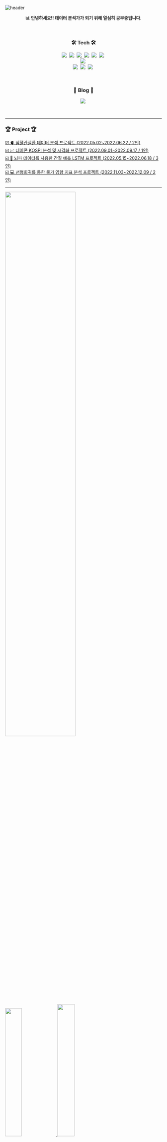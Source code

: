 ![header](https://capsule-render.vercel.app/api?type=transparent&height=260&section=header&text=MinguKang&&fontColor=7b68ee&fontSize=100&&animation=fadeIn&fontAlignY=50&desc=%20&descAlignY=50&descAlign=50)  

<p align="center"><b>📊 안녕하세요!! 데이터 분석가가 되기 위해 열심히 공부중입니다.</b></p>  

</br>    

<h3 align="center">🛠 Tech 🛠</h3>

<p align="center">
  <img src="https://img.shields.io/badge/-Python-3776AB?style=flat-square&logo=Python&logoColor=white"/></a>&nbsp 
  <img src="https://img.shields.io/badge/-pandas-150458?style=flat-square&logo=pandas&logoColor=white"/></a>&nbsp
  <img src="https://img.shields.io/badge/-RStudio-75AADB?style=flat-square&logo=RStudio&logoColor=white"/></a>&nbsp  
  <img src="https://img.shields.io/badge/-R-276DC3?style=flat-square&logo=R&logoColor=white"/></a>&nbsp 
  <!--<img src="https://img.shields.io/badge/-MySQL-4479A1?style=flat-square&logo=MySQL&logoColor=white"/></a>&nbsp-->  
  <img src="https://img.shields.io/badge/-Linux-faed27?style=flat-square&logo=Linux&logoColor=black"/></a>&nbsp  
  <img src="https://img.shields.io/badge/-PyTorch-EE4C2C?style=flat-square&logo=PyTorch&logoColor=white"/></a>&nbsp
  <br>  
  <img src="https://img.shields.io/badge/-Plotly-3F4F75?style=flat-square&logo=Plotly&logoColor=white"/></a>&nbsp
  <!--<img src="https://img.shields.io/badge/-Tableau-E97627?style=flat-square&logo=Tableau&logoColor=white"/></a>&nbsp-->
  <br>  
  <img src="https://img.shields.io/badge/-Jupyter-F37626?style=flat-square&logo=Jupyter&logoColor=white"/></a>&nbsp
  <img src="https://img.shields.io/badge/-Markdown-ffffff?style=flat-square&logo=Markdown&logoColor=black"/></a>&nbsp  
  <img src="https://img.shields.io/badge/-Visual Studio Code-007ACC?style=flat-square&logo=Visual Studio Code&logoColor=white"/></a>&nbsp
</p>  

<br>  

<h3 align="center"> 🚩 Blog 🚩 </h3>  
<p align="center">  
  <a href="https://nyamin9.github.io/"><img src="https://img.shields.io/badge/Tech%20Blog-ffffff?style=flat-square&logo=GitHub&logoColor=black&link=https://nyamin9-data.tistory.com/"/></a>&nbsp  
</p>  

<br>  

***  


<h3 align="left"> 🏆 Project 🏆 </h3>  
<p align='left'>
  <a href="https://github.com/nyamin9/Data-Mining/tree/main/Project">☑️ 🫀 심혈관질환 데이터 분석 프로젝트 (2022.05.02~2022.06.22 / 2인)</a>&nbsp  
  <br>
  <a href="https://github.com/nyamin9/Project/tree/main/2022%20%EB%8D%B0%EC%9D%B4%EC%BD%98%20KOSPI%20%EB%B6%84%EC%84%9D%20%ED%94%84%EB%A1%9C%EC%A0%9D%ED%8A%B8">☑️ 📈 데이콘 KOSPI 분석 및 시각화 프로젝트 (2022.09.01~2022.09.17 / 1인)</a>&nbsp  
  <br>  
  <a href="https://github.com/nyamin9/Project/tree/main/2022-1%20BME%20AI">☑️ 🧠 뇌파 데이터를 사용한 간질 예측 LSTM 프로젝트 (2022.05.15~2022.06.18 / 3인)</a>&nbsp  
  <br>
  <a href="https://github.com/nyamin9/Project/tree/main/2022-2%20Finance%20Analytics">☑️ 💻 선형회귀를 통한 물가 영향 지표 분석 프로젝트 (2022.11.03~2022.12.09 / 2인)</a>&nbsp 
</p>  
  

***     
 

<a href="s">
  <img src = "http://github-profile-summary-cards.vercel.app/api/cards/profile-details?username=nyamin9&theme=nord_dark" / width="67%">  
</a>  
<a href="s">
  <img src = "http://github-profile-summary-cards.vercel.app/api/cards/productive-time?username=nyamin9&theme=nord_dark&utcOffset=8" / width = "32.5%">  
</a>  

<a href="s">
  <img src = "http://github-profile-summary-cards.vercel.app/api/cards/repos-per-language?username=nyamin9&theme=nord_dark" / width = "33%">  
</a>  
<a href="s">
  <img src = "http://github-profile-summary-cards.vercel.app/api/cards/most-commit-language?username=nyamin9&theme=nord_dark" / width = "33%">  
</a>  
<a href="s">
  <img src = "http://github-profile-summary-cards.vercel.app/api/cards/stats?username=nyamin9&theme=nord_dark" / width = "33%">  
</a>  

*** 
